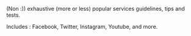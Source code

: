 (Non :)) exhaustive (more or less) popular services guidelines, tips and tests.

Includes : Facebook, Twitter, Instagram, Youtube, and more.